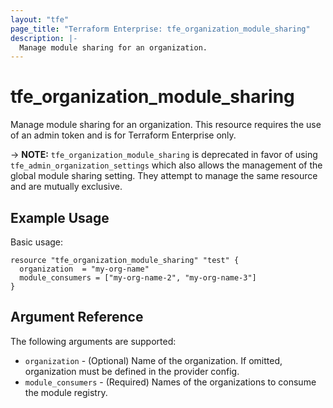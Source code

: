 ```yaml
---
layout: "tfe"
page_title: "Terraform Enterprise: tfe_organization_module_sharing"
description: |-
  Manage module sharing for an organization.
---
```


# tfe_organization_module_sharing

Manage module sharing for an organization. This resource requires the
use of an admin token and is for Terraform Enterprise only.

-> **NOTE:** `tfe_organization_module_sharing` is deprecated in favor of using `tfe_admin_organization_settings` which also allows the management of the global module sharing setting. They attempt to manage the same resource and are mutually exclusive.

## Example Usage

Basic usage:

```hcl
resource "tfe_organization_module_sharing" "test" {
  organization  = "my-org-name"
  module_consumers = ["my-org-name-2", "my-org-name-3"]
}
```

## Argument Reference

The following arguments are supported:

* `organization` - (Optional) Name of the organization. If omitted, organization must be defined in the provider config.
* `module_consumers` - (Required) Names of the organizations to consume the module registry.
